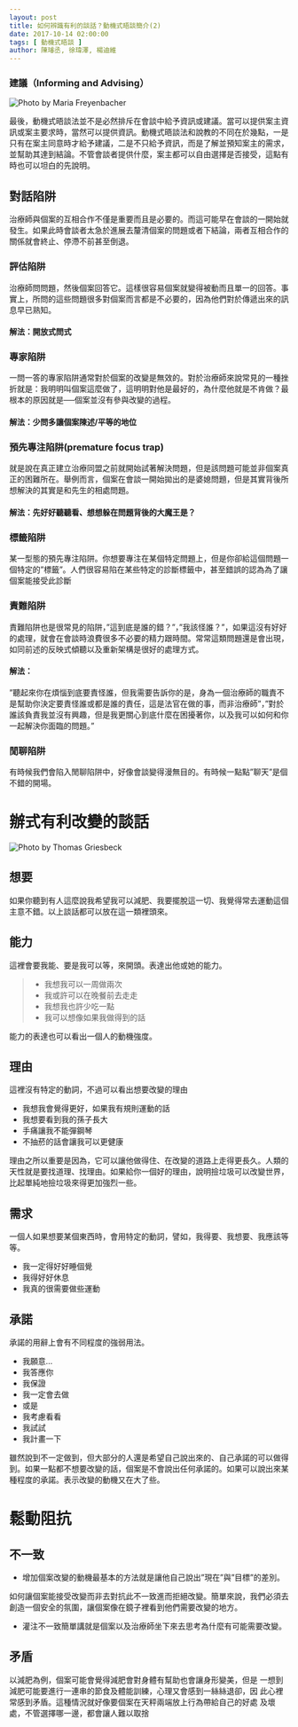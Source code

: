 ```yaml
---
layout: post
title: 如何辨識有利的談話？動機式晤談簡介(2) 
date: 2017-10-14 02:00:00
tags: [ 動機式晤談 ]
author: 陳璿丞, 徐瑋澤, 楊迪維
---
```

### 建議（Informing and Advising）

![Photo by Maria Freyenbacher](https://i.imgur.com/RNbBH53.jpg)

最後，動機式晤談法並不是必然排斥在會談中給予資訊或建議。當可以提供案主資訊或案主要求時，當然可以提供資訊。動機式晤談法和說教的不同在於幾點，一是只有在案主同意時才給予建議，二是不只給予資訊，而是了解並預知案主的需求，並幫助其達到結論。不管會談者提供什麼，案主都可以自由選擇是否接受，這點有時也可以坦白的先說明。

對話陷阱
--------

治療師與個案的互相合作不僅是重要而且是必要的。而這可能早在會談的一開始就發生。如果此時會談者太急於進展去釐清個案的問題或者下結論，兩者互相合作的關係就會終止、停滯不前甚至倒退。

<!--more-->

### 評估陷阱

治療師問問題，然後個案回答它。這樣很容易個案就變得被動而且單一的回答。事實上，所問的這些問題很多對個案而言都是不必要的，因為他們對於傳遞出來的訊息早已熟知。

#### 解法：開放式問式

### 專家陷阱

一問一答的專家陷阱通常對於個案的改變是無效的。對於治療師來說常見的一種挫折就是：我明明叫個案這麼做了，這明明對他是最好的，為什麼他就是不肯做？最根本的原因就是──個案並沒有參與改變的過程。

#### 解法：少問多讓個案陳述/平等的地位

### 預先專注陷阱(premature focus trap)

就是說在真正建立治療同盟之前就開始試著解決問題，但是該問題可能並非個案真正的困難所在。舉例而言，個案在會談一開始拋出的是婆媳問題，但是其實背後所想解決的其實是和先生的相處問題。

#### 解法：先好好聽聽看、想想躲在問題背後的大魔王是？

### 標籤陷阱

某一型態的預先專注陷阱。你想要專注在某個特定問題上，但是你卻給這個問題一個特定的”標籤”。人們很容易陷在某些特定的診斷標籤中，甚至錯誤的認為為了讓個案能接受此診斷

### 責難陷阱

責難陷阱也是很常見的陷阱，”這到底是誰的錯？”，”我該怪誰？”，如果這沒有好好的處理，就會在會談時浪費很多不必要的精力跟時間。常常這類問題還是會出現，如同前述的反映式傾聽以及重新架構是很好的處理方式。

#### 解法：

”聽起來你在煩惱到底要責怪誰，但我需要告訴你的是，身為一個治療師的職責不是幫助你決定要責怪誰或都是誰的責任，這是法官在做的事，而非治療師”，”對於誰該負責我並沒有興趣，但是我更關心到底什麼在困擾著你，以及我可以如何和你一起解決你面臨的問題。”

### 閒聊陷阱

有時候我們會陷入閒聊陷阱中，好像會談變得漫無目的。有時候一點點”聊天”是個不錯的開場。

辦式有利改變的談話
==================

![Photo by Thomas Griesbeck](https://i.imgur.com/7iFu5PN.jpg)

想要
----

如果你聽到有人這麼說我希望我可以減肥、我要擺脫這一切、我覺得常去運動這個主意不錯。以上談話都可以放在這一類裡頭來。

能力
----

這裡會要我能、要是我可以等，來開頭。表達出他或她的能力。

> -   我想我可以一周做兩次
> -   我或許可以在晚餐前去走走
> -   我想我也許少吃一點
> -   我可以想像如果我做得到的話

能力的表達也可以看出一個人的動機強度。

理由
----

這裡沒有特定的動詞，不過可以看出想要改變的理由

-   我想我會覺得更好，如果我有規則運動的話
-   我想要看到我的孫子長大
-   手痛讓我不能彈鋼琴
-   不抽菸的話會讓我可以更健康

理由之所以重要是因為，它可以讓他做得住、在改變的道路上走得更長久。人類的天性就是要找道理、找理由。如果給你一個好的理由，說明撿垃圾可以改變世界，比起單純地撿垃圾來得更加強烈一些。

需求
----

一個人如果想要某個東西時，會用特定的動詞，譬如，我得要、我想要、我應該等等。

-   我一定得好好睡個覺
-   我得好好休息
-   我真的很需要做些運動

承諾
----

承諾的用辭上會有不同程度的強弱用法。

-   我願意…
-   我答應你
-   我保證
-   我一定會去做
-   或是
-   我考慮看看
-   我試試
-   我計畫一下

雖然說到不一定做到，但大部分的人還是希望自己說出來的、自己承諾的可以做得到。如果一點都不想要改變的話，個案是不會說出任何承諾的。如果可以說出來某種程度的承諾。表示改變的動機又在大了些。

鬆動阻抗
========

不一致
------

-   增加個案改變的動機最基本的方法就是讓他自己說出”現在”與”目標”的差別。

如何讓個案能接受改變而非去對抗此不一致進而拒絕改變。簡單來說，我們必須去創造一個安全的氛圍，讓個案像在鏡子裡看到他們需要改變的地方。

-   灌注不一致簡單講就是個案以及治療師坐下來去思考為什麼有可能需要改變。

矛盾
----

以減肥為例，個案可能會覺得減肥會對身體有幫助也會讓身形變美，但是 一想到減肥可能要進行一連串的節食及體能訓練，心理又會感到一絲絲退卻，因 此心裡常感到矛盾。這種情況就好像要個案在天秤兩端放上行為帶給自己的好處 及壞處，不管選擇哪一邊，都會讓人難以取捨

